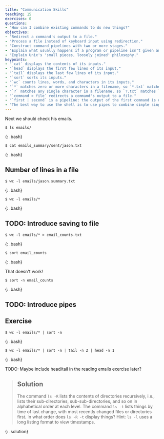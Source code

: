 ```yaml
---
title: "Communication Skills"
teaching: 15
exercises: 0
questions:
- "How can I combine existing commands to do new things?"
objectives:
- "Redirect a command's output to a file."
- "Process a file instead of keyboard input using redirection."
- "Construct command pipelines with two or more stages."
- "Explain what usually happens if a program or pipeline isn't given any input to process."
- "Explain Unix's 'small pieces, loosely joined' philosophy."
keypoints:
- "`cat` displays the contents of its inputs."
- "`head` displays the first few lines of its input."
- "`tail` displays the last few lines of its input."
- "`sort` sorts its inputs."
- "`wc` counts lines, words, and characters in its inputs."
- "`*` matches zero or more characters in a filename, so `*.txt` matches all files ending in `.txt`."
- "`?` matches any single character in a filename, so `?.txt` matches `a.txt` but not `any.txt`."
- "`command > file` redirects a command's output to a file."
- "`first | second` is a pipeline: the output of the first command is used as the input to the second."
- "The best way to use the shell is to use pipes to combine simple single-purpose programs (filters)."
---
```


Next we should check his emails.

~~~
$ ls emails/
~~~
{: .bash}

~~~
$ cat emails_summary/sent/jason.txt
~~~
{: .bash}

## Number of lines in a file

~~~
$ wc -l emails/jason.summary.txt
~~~
{: .bash}

~~~
$ wc -l emails/*
~~~
{: .bash}

## TODO: Introduce saving to file


~~~
$ wc -l emails/* > email_counts.txt
~~~
{: .bash}

~~~
$ sort email_counts
~~~
{: .bash}

That doesn't work!

~~~
$ sort -n email_counts
~~~
{: .bash}



## TODO: Introduce pipes


## Exercise

~~~
$ wc -l emails/* | sort -n
~~~
{: .bash}

~~~
$ wc -l emails/* | sort -n | tail -n 2 | head -n 1
~~~
{: .bash}

TODO: Maybe include head/tail in the reading emails exercise later?

> ## Solution
>
> The command `ls -R` lists the contents of directories recursively, i.e., lists
> their sub-directories, sub-sub-directories, and so on in alphabetical order
> at each level. The command `ls -t` lists things by time of last change, with
> most recently changed files or directories first.
> In what order does `ls -R -t` display things? Hint: `ls -l` uses a long listing
> format to view timestamps.
>
{: .solution}



